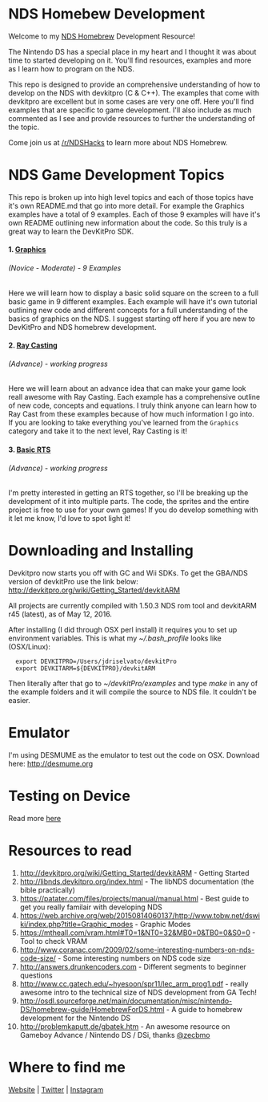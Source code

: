# NDS Homebew Development
Welcome to my [NDS Homebrew](https://en.wikipedia.org/wiki/Nintendo_DS_homebrew) Development Resource!

The Nintendo DS has a special place in my heart and I thought it was about time to started developing on it. You'll find resources, examples and more as I learn how to program on the NDS.

This repo is designed to provide an comprehensive understanding of how to develop on the NDS with devkitpro (C & C++). The examples that come with devkitpro are excellent but in some cases are very one off. Here you'll find examples that are specific to game development. I'll also include as much commented as I see and provide resources to further the understanding of the topic.

Come join us at [/r/NDSHacks](https://www.reddit.com/r/NDSHacks/) to learn more about NDS Homebrew.

# NDS Game Development Topics
This repo is broken up into high level topics and each of those topics have it's own README.md that go into more detail. For example the Graphics examples have a total of 9 examples. Each of those 9 examples will have it's own README outlining new information about the code. So this truly is a great way to learn the DevKitPro SDK.

#### 1. [Graphics](/examples/Graphics/)
###### *(Novice - Moderate) - 9 Examples*

Here we will learn how to display a basic solid square on the screen to a full basic game in 9 different examples. Each example will have it's own tutorial outlining new code and different concepts for a full understanding of the basics of graphics on the NDS. I suggest starting off here if you are new to DevKitPro and NDS homebrew development.

#### 2. [Ray Casting](/examples/Ray_Casting/)
###### *(Advance) - working progress*

Here we will learn about an advance idea that can make your game look reall awesome with Ray Casting. Each example has a comprehensive outline of new code, concepts and equations. I truly think anyone can learn how to Ray Cast from these examples because of how much information I go into. If you are looking to take everything you've learned from the `Graphics` category and take it to the next level, Ray Casting is it!

#### 3. [Basic RTS](/examples/Basic-RTS/)
###### *(Advance) - working progress*

I'm pretty interested in getting an RTS together, so I'll be breaking up the development of it into multiple parts. The code, the sprites and the entire project is free to use for your own games! If you do develop something with it let me know, I'd love to spot light it!

# Downloading and Installing
Devkitpro now starts you off with GC and Wii SDKs. To get the GBA/NDS version of devkitPro use the link below:
http://devkitpro.org/wiki/Getting_Started/devkitARM

All projects are currently compiled with 1.50.3 NDS rom tool and devkitARM r45 (latest), as of May 12, 2016.

After installing (I did through OSX perl install) it requires you to set up environment variables.
This is what my *~/.bash_profile* looks like (OSX/Linux):
```
  export DEVKITPRO=/Users/jdriselvato/devkitPro
  export DEVKITARM=${DEVKITPRO}/devkitARM
```

Then literally after that go to *~/devkitPro/examples* and type *make* in any of the example folders and it will compile the source to NDS file. It couldn't be easier.

# Emulator
I'm using DESMUME as the emulator to test out the code on OSX.
Download here: http://desmume.org

# Testing on Device
Read more [here](./tools/README.md)

# Resources to read
1. http://devkitpro.org/wiki/Getting_Started/devkitARM - Getting Started
2. http://libnds.devkitpro.org/index.html - The libNDS documentation (the bible practically)
3. https://patater.com/files/projects/manual/manual.html - Best guide to get you really familair with developing NDS
4. https://web.archive.org/web/20150814060137/http://www.tobw.net/dswiki/index.php?title=Graphic_modes - Graphic Modes
5. https://mtheall.com/vram.html#T0=1&NT0=32&MB0=0&TB0=0&S0=0 - Tool to check VRAM
6. http://www.coranac.com/2009/02/some-interesting-numbers-on-nds-code-size/ - Some interesting numbers on NDS code size
7. http://answers.drunkencoders.com - Different segments to beginner questions
8. http://www.cc.gatech.edu/~hyesoon/spr11/lec_arm_prog1.pdf - really awesome intro to the technical size of NDS development from GA Tech!
9. http://osdl.sourceforge.net/main/documentation/misc/nintendo-DS/homebrew-guide/HomebrewForDS.html - A guide to homebrew development for the Nintendo DS
10. http://problemkaputt.de/gbatek.htm - An awesome resource on Gameboy Advance / Nintendo DS / DSi, thanks [@zecbmo](https://github.com/zecbmo)

# Where to find me
[Website](http://johnriselvato.com) | [Twitter](http://twitter.com/jdriselvato) | [Instagram](instagram.com/jdriselvato)
